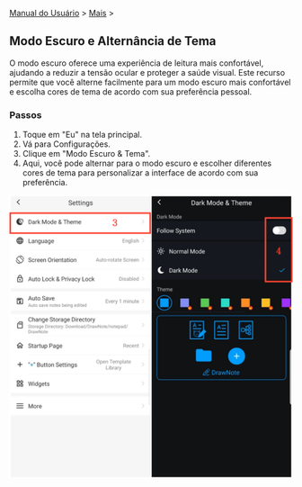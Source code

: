 [Manual do Usuário](/dragonnest/drawnote/manual/pt) > [Mais](/dragonnest/drawnote/manual/pt/mais) >

Modo Escuro e Alternância de Tema
---
O modo escuro oferece uma experiência de leitura mais confortável, ajudando a reduzir a tensão ocular e proteger a saúde visual. Este recurso permite que você alterne facilmente para um modo escuro mais confortável e escolha cores de tema de acordo com sua preferência pessoal.

### Passos
1. Toque em "Eu" na tela principal.
2. Vá para Configurações.
3. Clique em "Modo Escuro & Tema".
4. Aqui, você pode alternar para o modo escuro e escolher diferentes cores de tema para personalizar a interface de acordo com sua preferência.

![](imgs/dark_mode_theme2.png)